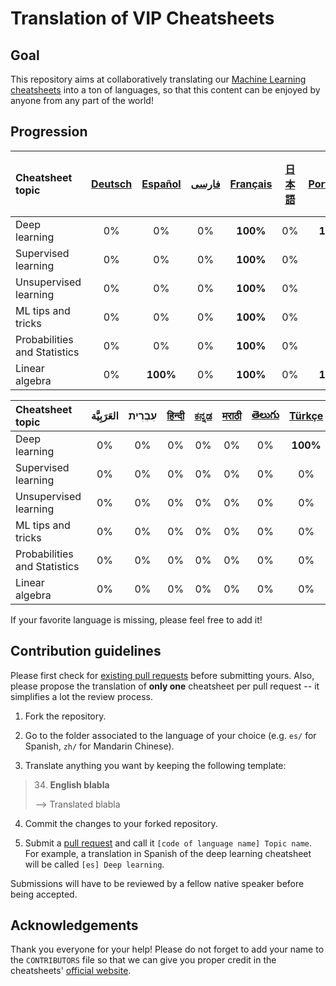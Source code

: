 # Translation of VIP Cheatsheets
## Goal
This repository aims at collaboratively translating our [Machine Learning cheatsheets](https://github.com/afshinea/stanford-cs-229-machine-learning) into a ton of languages, so that this content can be enjoyed by anyone from any part of the world!

## Progression
|Cheatsheet topic|[Deutsch](https://github.com/shervinea/cheatsheet-translation/tree/master/de)|[Español](https://github.com/shervinea/cheatsheet-translation/tree/master/es)|[فارسی](https://github.com/shervinea/cheatsheet-translation/tree/master/fa)|[Français](https://github.com/shervinea/cheatsheet-translation/tree/master/fr)|[日本語](https://github.com/shervinea/cheatsheet-translation/tree/master/ja)|[Português](https://github.com/shervinea/cheatsheet-translation/tree/master/pt)|[简体中文](https://github.com/shervinea/cheatsheet-translation/tree/master/zh)|
|:---|:---:|:---:|:---:|:---:|:---:|:---:|:---:|
|Deep learning|0%|0%|0%|**100%**|0%|**100%**|0%|
|Supervised learning|0%|0%|0%|**100%**|0%|0%|1%|
|Unsupervised learning|0%|0%|0%|**100%**|0%|0%|0%|
|ML tips and tricks|0%|0%|0%|**100%**|0%|0%|0%|
|Probabilities and Statistics|0%|0%|0%|**100%**|0%|0%|0%|
|Linear algebra|0%|**100%**|0%|**100%**|0%|**100%**|0%|

|Cheatsheet topic|العَرَبِيَّة|עִבְרִית|[हिन्दी](https://github.com/shervinea/cheatsheet-translation/tree/master/hi)|[ಕನ್ನಡ](https://github.com/shervinea/cheatsheet-translation/tree/master/kn)|[मराठी](https://github.com/shervinea/cheatsheet-translation/tree/master/mr)|[తెలుగు](https://github.com/shervinea/cheatsheet-translation/tree/master/te)|[Türkçe](https://github.com/shervinea/cheatsheet-translation/tree/master/tr)|[Русский](https://github.com/shervinea/cheatsheet-translation/tree/master/ru)
|:---|:---:|:---:|:---:|:---:|:---:|:---:|:---:|:---:|
|Deep learning|0%|0%|0%|0%|0%|0%|**100%**|0%|
|Supervised learning|0%|0%|0%|0%|0%|0%|0%|0%|
|Unsupervised learning|0%|0%|0%|0%|0%|0%|0%|0%|
|ML tips and tricks|0%|0%|0%|0%|0%|0%|0%|0%|
|Probabilities and Statistics|0%|0%|0%|0%|0%|0%|0%|0%|
|Linear algebra|0%|0%|0%|0%|0%|0%|0%|0%|

If your favorite language is missing, please feel free to add it!

## Contribution guidelines
Please first check for [existing pull requests](https://github.com/shervinea/cheatsheet-translation/pulls) before submitting yours. Also, please propose the translation of **only one** cheatsheet per pull request -- it simplifies a lot the review process.

1. Fork the repository.

2. Go to the folder associated to the language of your choice (e.g. `es/` for Spanish, `zh/` for Mandarin Chinese).

3. Translate anything you want by keeping the following template:
> 34. **English blabla**
>
> &#10230; Translated blabla

4. Commit the changes to your forked repository.

5. Submit a [pull request](https://help.github.com/articles/creating-a-pull-request/) and call it `[code of language name] Topic name`. For example, a translation in Spanish of the deep learning cheatsheet will be called `[es] Deep learning`.

Submissions will have to be reviewed by a fellow native speaker before being accepted.

## Acknowledgements
Thank you everyone for your help! Please do not forget to add your name to the `CONTRIBUTORS` file so that we can give you proper credit in the cheatsheets' [official website](https://stanford.edu/~shervine/teaching/cs-229.html).
